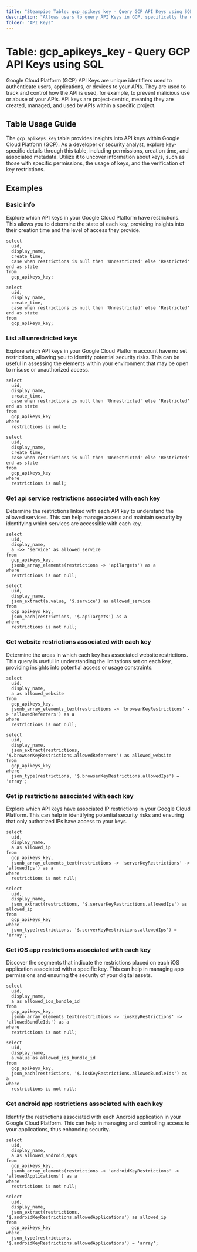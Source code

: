 ```yaml
---
title: "Steampipe Table: gcp_apikeys_key - Query GCP API Keys using SQL"
description: "Allows users to query API Keys in GCP, specifically the details of each API key and its associated metadata, providing insights into key usage and permissions."
folder: "API Keys"
---
```


# Table: gcp_apikeys_key - Query GCP API Keys using SQL

Google Cloud Platform (GCP) API Keys are unique identifiers used to authenticate users, applications, or devices to your APIs. They are used to track and control how the API is used, for example, to prevent malicious use or abuse of your APIs. API keys are project-centric, meaning they are created, managed, and used by APIs within a specific project.

## Table Usage Guide

The `gcp_apikeys_key` table provides insights into API keys within Google Cloud Platform (GCP). As a developer or security analyst, explore key-specific details through this table, including permissions, creation time, and associated metadata. Utilize it to uncover information about keys, such as those with specific permissions, the usage of keys, and the verification of key restrictions.

## Examples

### Basic info
Explore which API keys in your Google Cloud Platform have restrictions. This allows you to determine the state of each key, providing insights into their creation time and the level of access they provide.

```sql+postgres
select
  uid,
  display_name,
  create_time,
  case when restrictions is null then 'Unrestricted' else 'Restricted' end as state
from
  gcp_apikeys_key;
```

```sql+sqlite
select
  uid,
  display_name,
  create_time,
  case when restrictions is null then 'Unrestricted' else 'Restricted' end as state
from
  gcp_apikeys_key;
```


### List all unrestricted keys
Explore which API keys in your Google Cloud Platform account have no set restrictions, allowing you to identify potential security risks. This can be useful in assessing the elements within your environment that may be open to misuse or unauthorized access.

```sql+postgres
select
  uid,
  display_name,
  create_time,
  case when restrictions is null then 'Unrestricted' else 'Restricted' end as state
from
  gcp_apikeys_key
where
  restrictions is null;
```

```sql+sqlite
select
  uid,
  display_name,
  create_time,
  case when restrictions is null then 'Unrestricted' else 'Restricted' end as state
from
  gcp_apikeys_key
where
  restrictions is null;
```

### Get api service restrictions associated with each key
Determine the restrictions linked with each API key to understand the allowed services. This can help manage access and maintain security by identifying which services are accessible with each key.

```sql+postgres
select
  uid,
  display_name,
  a ->> 'service' as allowed_service
from
  gcp_apikeys_key,
  jsonb_array_elements(restrictions -> 'apiTargets') as a
where
  restrictions is not null;
```

```sql+sqlite
select
  uid,
  display_name,
  json_extract(a.value, '$.service') as allowed_service
from
  gcp_apikeys_key,
  json_each(restrictions, '$.apiTargets') as a
where
  restrictions is not null;
```

### Get website restrictions associated with each key
Determine the areas in which each key has associated website restrictions. This query is useful in understanding the limitations set on each key, providing insights into potential access or usage constraints.

```sql+postgres
select
  uid,
  display_name,
  a as allowed_website
from
  gcp_apikeys_key,
  jsonb_array_elements_text(restrictions -> 'browserKeyRestrictions' -> 'allowedReferrers') as a
where
  restrictions is not null;
```

```sql+sqlite
select
  uid,
  display_name,
  json_extract(restrictions, '$.browserKeyRestrictions.allowedReferrers') as allowed_website
from
  gcp_apikeys_key
where
  json_type(restrictions, '$.browserKeyRestrictions.allowedIps') = 'array';
```

### Get ip restrictions associated with each key
Explore which API keys have associated IP restrictions in your Google Cloud Platform. This can help in identifying potential security risks and ensuring that only authorized IPs have access to your keys.

```sql+postgres
select
  uid,
  display_name,
  a as allowed_ip
from
  gcp_apikeys_key,
  jsonb_array_elements_text(restrictions -> 'serverKeyRestrictions' -> 'allowedIps') as a
where
  restrictions is not null;
```

```sql+sqlite
select
  uid,
  display_name,
  json_extract(restrictions, '$.serverKeyRestrictions.allowedIps') as allowed_ip
from
  gcp_apikeys_key
where
  json_type(restrictions, '$.serverKeyRestrictions.allowedIps') = 'array';
```

### Get iOS app restrictions associated with each key
Discover the segments that indicate the restrictions placed on each iOS application associated with a specific key. This can help in managing app permissions and ensuring the security of your digital assets.

```sql+postgres
select
  uid,
  display_name,
  a as allowed_ios_bundle_id
from
  gcp_apikeys_key,
  jsonb_array_elements_text(restrictions -> 'iosKeyRestrictions' -> 'allowedBundleIds') as a
where
  restrictions is not null;
```

```sql+sqlite
select
  uid,
  display_name,
  a.value as allowed_ios_bundle_id
from
  gcp_apikeys_key,
  json_each(restrictions, '$.iosKeyRestrictions.allowedBundleIds') as a
where
  restrictions is not null;
```

### Get android app restrictions associated with each key
Identify the restrictions associated with each Android application in your Google Cloud Platform. This can help in managing and controlling access to your applications, thus enhancing security.

```sql+postgres
select
  uid,
  display_name,
  a as allowed_android_apps
from
  gcp_apikeys_key,
  jsonb_array_elements(restrictions -> 'androidKeyRestrictions' -> 'allowedApplications') as a
where
  restrictions is not null;
```

```sql+sqlite
select
  uid,
  display_name,
  json_extract(restrictions, '$.androidKeyRestrictions.allowedApplications') as allowed_ip
from
  gcp_apikeys_key
where
  json_type(restrictions, '$.androidKeyRestrictions.allowedApplications') = 'array';
```